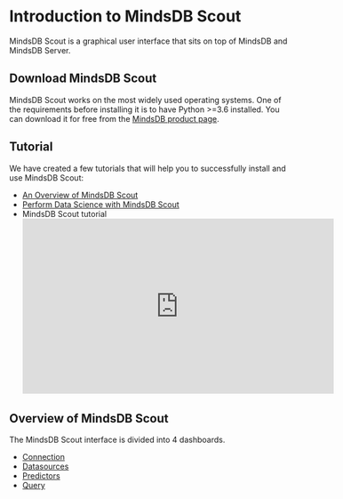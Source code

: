 # Introduction to MindsDB Scout

MindsDB Scout is a graphical user interface that sits on top of MindsDB and MindsDB Server.


## Download MindsDB Scout

MindsDB Scout works on the most widely used operating systems. One of the requirements before installing it is to have Python >=3.6 installed. You can download it for free from the [MindsDB product page](https://www.mindsdb.com/product).

## Tutorial
We have created a few tutorials that will help you to successfully install and use MindsDB Scout:

* [An Overview of MindsDB Scout](https://www.mindsdb.com/blog/mindsdb-scout-overview)
* [Perform Data Science with MindsDB Scout](https://www.mindsdb.com/blog/data-science-with-scout)
* MindsDB Scout tutorial <iframe width="560" height="315" src="https://www.youtube.com/embed/fOwdv4j26CA" frameborder="0" allow="accelerometer; autoplay; encrypted-media; gyroscope; picture-in-picture" allowfullscreen></iframe>

## Overview of MindsDB Scout

The MindsDB Scout interface is divided into 4 dashboards.

* [Connection](/scout/Connection)
* [Datasources](/scout/Datasources)
* [Predictors](/scout/Predictors)
* [Query](/scout/Query)
